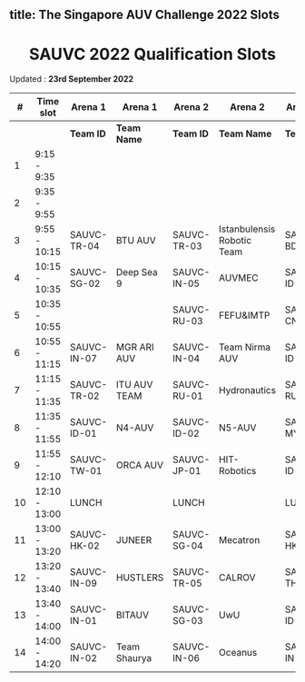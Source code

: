 title: The Singapore AUV Challenge 2022 Slots
---

<center><h1> SAUVC 2022 Qualification Slots </h1></center>

Updated : **23rd September 2022**

|# | Time slot     | Arena 1     | Arena 1          | Arena 2     | Arena 2         | Arena 3     | Arena 3         |
|--|---------------|-------------|------------------|-------------|-----------------|-------------|-----------------|
|  |               | **Team ID** | **Team Name**    | **Team ID** | **Team Name**   | **Team ID** | **Team Name**   |
|1 | 9:15  - 9:35  |             |                  |             |                 |             |                 |
|2 | 9:35  - 9:55  |             |                  |             |                 |             |                 |
|3 | 9:55  - 10:15 | SAUVC-TR-04 | BTU AUV | SAUVC-TR-03| Istanbulensis Robotic Team | SAUVC-BD-01| BRACU DUBURI    |
|4 | 10:15 - 10:35 | SAUVC-SG-02 | Deep Sea 9 | SAUVC-IN-05| AUVMEC | SAUVC-ID-03| FIToplankton |
|5 | 10:35 - 10:55 |             |                  | SAUVC-RU-03 | FEFU&IMTP | SAUVC-CN-01| HEUEV |
|6 | 10:55 - 11:15 | SAUVC-IN-07 | MGR ARI AUV | SAUVC-IN-04| Team Nirma AUV | SAUVC-ID-04| TECH_SAS |
|7 | 11:15 - 11:35 | SAUVC-TR-02 | ITU AUV TEAM | SAUVC-RU-01| Hydronautics | SAUVC-RU-02| Hydronautics_2 |
|8 | 11:35 - 11:55 | SAUVC-ID-01 | N4-AUV | SAUVC-ID-02| N5-AUV | SAUVC-MY-01| SOTON HORNBILLS |
|9 | 11:55 - 12:10 | SAUVC-TW-01 | ORCA AUV | SAUVC-JP-01| HIT-Robotics | SAUVC-ID-05| AMV UI |
|10| 12:10 - 13:00 |   LUNCH     |                  |    LUNCH    |                 |    LUNCH    |                 |
|11| 13:00 - 13:20 | SAUVC-HK-02 | JUNEER | SAUVC-SG-04| Mecatron | SAUVC-HK-01| PIONEER |
|12| 13:20 - 13:40 | SAUVC-IN-09 | HUSTLERS | SAUVC-TR-05| CALROV | SAUVC-TH-01| SEAPUP |
|13| 13:40 - 14:00 | SAUVC-IN-01 | BITAUV | SAUVC-SG-03| UwU | SAUVC-ID-06| Banyubramanta ITS |
|14| 14:00 - 14:20 | SAUVC-IN-02 |Team Shaurya | SAUVC-IN-06| Oceanus | SAUVC-IN-08| Varuna |
